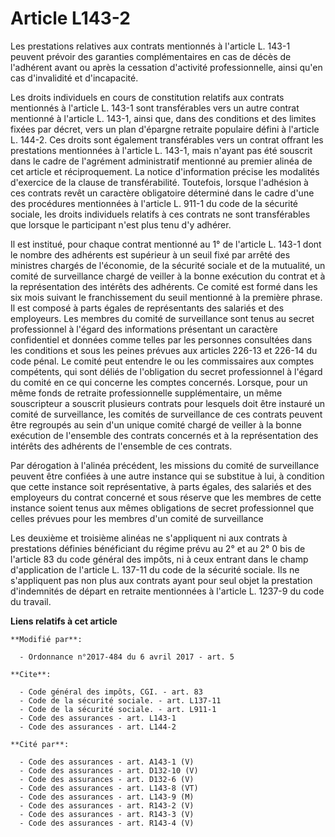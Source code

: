 # Article L143-2

Les prestations relatives aux contrats mentionnés à l'article L. 143-1 peuvent prévoir des garanties complémentaires en cas
de décès de l'adhérent avant ou après la cessation d'activité professionnelle, ainsi qu'en cas d'invalidité et d'incapacité.

Les droits individuels en cours de constitution relatifs aux contrats mentionnés à l'article L. 143-1 sont transférables vers
un autre contrat mentionné à l'article L. 143-1, ainsi que, dans des conditions et des limites fixées par décret, vers un
plan d'épargne retraite populaire défini à l'article L. 144-2. Ces droits sont également transférables vers un contrat
offrant les prestations mentionnées à l'article L. 143-1, mais n'ayant pas été souscrit dans le cadre de l'agrément
administratif mentionné au premier alinéa de cet article et réciproquement. La notice d'information précise les modalités
d'exercice de la clause de transférabilité. Toutefois, lorsque l'adhésion à ces contrats revêt un caractère obligatoire
déterminé dans le cadre d'une des procédures mentionnées à l'article L. 911-1 du code de la sécurité sociale, les droits
individuels relatifs à ces contrats ne sont transférables que lorsque le participant n'est plus tenu d'y adhérer.

Il est institué, pour chaque contrat mentionné au 1° de l'article L. 143-1 dont le nombre des adhérents est supérieur à un
seuil fixé par arrêté des ministres chargés de l'économie, de la sécurité sociale et de la mutualité, un comité de
surveillance chargé de veiller à la bonne exécution du contrat et à la représentation des intérêts des adhérents. Ce comité
est formé dans les six mois suivant le franchissement du seuil mentionné à la première phrase. Il est composé à parts égales
de représentants des salariés et des employeurs. Les membres du comité de surveillance sont tenus au secret professionnel à
l'égard des informations présentant un caractère confidentiel et données comme telles par les personnes consultées dans les
conditions et sous les peines prévues aux articles 226-13 et 226-14 du code pénal. Le comité peut entendre le ou les
commissaires aux comptes compétents, qui sont déliés de l'obligation du secret professionnel à l'égard du comité en ce qui
concerne les comptes concernés. Lorsque, pour un même fonds de retraite professionnelle supplémentaire, un même souscripteur
a souscrit plusieurs contrats pour lesquels doit être instauré un comité de surveillance, les comités de surveillance de ces
contrats peuvent être regroupés au sein d'un unique comité chargé de veiller à la bonne exécution de l'ensemble des contrats
concernés et à la représentation des intérêts des adhérents de l'ensemble de ces contrats.

Par dérogation à l'alinéa précédent, les missions du comité de surveillance peuvent être confiées à une autre instance qui se
substitue à lui, à condition que cette instance soit représentative, à parts égales, des salariés et des employeurs du
contrat concerné et sous réserve que les membres de cette instance soient tenus aux mêmes obligations de secret professionnel
que celles prévues pour les membres d'un comité de surveillance

Les deuxième et troisième alinéas ne s'appliquent ni aux contrats à prestations définies bénéficiant du régime prévu au 2° et
au 2° 0 bis de l'article 83 du code général des impôts, ni à ceux entrant dans le champ d'application de l'article L. 137-11
du code de la sécurité sociale. Ils ne s'appliquent pas non plus aux contrats ayant pour seul objet la prestation
d'indemnités de départ en retraite mentionnées à l'article L. 1237-9 du code du travail.

**Liens relatifs à cet article**

	**Modifié par**:

	  - Ordonnance n°2017-484 du 6 avril 2017 - art. 5

	**Cite**:

	  - Code général des impôts, CGI. - art. 83
	  - Code de la sécurité sociale. - art. L137-11
	  - Code de la sécurité sociale. - art. L911-1
	  - Code des assurances - art. L143-1
	  - Code des assurances - art. L144-2

	**Cité par**:

	  - Code des assurances - art. A143-1 (V)
	  - Code des assurances - art. D132-10 (V)
	  - Code des assurances - art. D132-6 (V)
	  - Code des assurances - art. L143-8 (VT)
	  - Code des assurances - art. L143-9 (M)
	  - Code des assurances - art. R143-2 (V)
	  - Code des assurances - art. R143-3 (V)
	  - Code des assurances - art. R143-4 (V)
